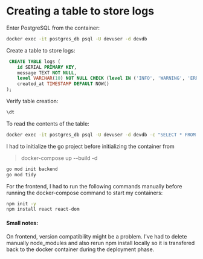 # Creating a table to store logs

Enter PostgreSQL from the container:

```sh
docker exec -it postgres_db psql -U devuser -d devdb
```

Create a table to store logs:
```sql
 CREATE TABLE logs (
    id SERIAL PRIMARY KEY,
    message TEXT NOT NULL,
    level VARCHAR(10) NOT NULL CHECK (level IN ('INFO', 'WARNING', 'ERROR')),
    created_at TIMESTAMP DEFAULT NOW()
);
```

Verify table creation:
```sql
\dt
```

To read the contents of the table:
```sh
docker exec -it postgres_db psql -U devuser -d devdb -c "SELECT * FROM logs;"
```

I had to initialize the go project before initializing the container from
> docker-compose up --build -d
```sh
go mod init backend
go mod tidy
```

For the frontend, I had to run the following commands manually before running the docker-compose command to start my containers:

```sh
npm init -y
npm install react react-dom
```

#### Small notes:
On frontend, version compatibility might be a problem. I've had to delete manually node_modules and also rerun npm install locally so it is transfered back to the docker container during the deployment phase.